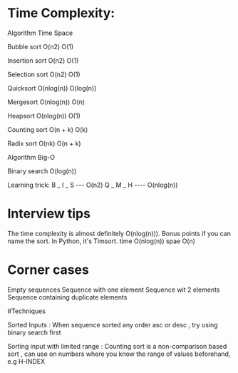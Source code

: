 # Time Complexity:

Algorithm	Time	Space

Bubble sort	O(n2)	O(1)

Insertion sort	O(n2)	O(1)

Selection sort	O(n2)	O(1)

Quicksort	O(nlog(n))	O(log(n))

Mergesort	O(nlog(n))	O(n)

Heapsort	O(nlog(n))	O(1)

Counting sort	O(n + k)	O(k)

Radix sort	O(nk)	O(n + k)

Algorithm	Big-O 

Binary search	O(log(n))

Learning trick:
B _ I _ S --- O(n2)
Q _ M _ H ---- O(nlog(n)) 


# Interview tips

The time complexity is almost definitely O(nlog(n))). Bonus points if you can name the sort. In Python, it's Timsort. time O(nlog(n)) spae O(n)

 
# Corner cases
 
Empty sequences
Sequence with one element
Sequence wit 2 elements
Sequence containing duplicate elements

#Techniques 

Sorted Inputs : 
When sequence sorted any order asc or desc , try using binary search first

Sorting input with limited range :
Counting sort is a non-comparison based sort , can use on numbers where you know the range of values beforehand, e.g H-INDEX
